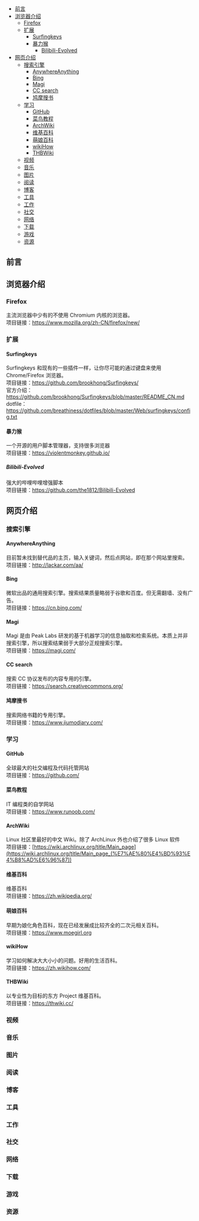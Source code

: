 
<!-- @import "[TOC]" {cmd="toc" depthFrom=1 depthTo=6 orderedList=false} -->

<!-- code_chunk_output -->

- [前言](#前言)
- [浏览器介绍](#浏览器介绍)
  - [Firefox](#firefox)
  - [扩展](#扩展)
    - [Surfingkeys](#surfingkeys)
    - [暴力猴](#暴力猴)
      - [Bilibili-Evolved](#bilibili-evolved)
- [网页介绍](#网页介绍)
  - [搜索引擎](#搜索引擎)
    - [AnywhereAnything](#anywhereanything)
    - [Bing](#bing)
    - [Magi](#magi)
    - [CC search](#cc-search)
    - [鸠摩搜书](#鸠摩搜书)
  - [学习](#学习)
    - [GitHub](#github)
    - [菜鸟教程](#菜鸟教程)
    - [ArchWiki](#archwiki)
    - [维基百科](#维基百科)
    - [萌娘百科](#萌娘百科)
    - [wikiHow](#wikihow)
    - [THBWiki](#thbwiki)
  - [视频](#视频)
  - [音乐](#音乐)
  - [图片](#图片)
  - [阅读](#阅读)
  - [博客](#博客)
  - [工具](#工具)
  - [工作](#工作)
  - [社交](#社交)
  - [网络](#网络)
  - [下载](#下载)
  - [游戏](#游戏)
  - [资源](#资源)

<!-- /code_chunk_output -->

## 前言  

## 浏览器介绍  

### Firefox  

主流浏览器中少有的不使用 Chromium 内核的浏览器。  
项目链接：<https://www.mozilla.org/zh-CN/firefox/new/>  

### 扩展  

#### Surfingkeys  

Surfingkeys 和现有的一些插件一样，让你尽可能的通过键盘来使用 Chrome/Firefox 浏览器。  
项目链接：<https://github.com/brookhong/Surfingkeys/>  
官方介绍：<https://github.com/brookhong/Surfingkeys/blob/master/README_CN.md>  
dotfile：<https://github.com/breathiness/dotfiles/blob/master/Web/surfingkeys/config.txt>  

#### 暴力猴  

一个开源的用户脚本管理器，支持很多浏览器  
项目链接：<https://violentmonkey.github.io/>  

##### Bilibili-Evolved

强大的哔哩哔哩增强脚本  
项目链接：<https://github.com/the1812/Bilibili-Evolved>  

## 网页介绍  

### 搜索引擎  

#### AnywhereAnything  

目前暂未找到替代品的主页，输入关键词，然后点网站，即在那个网站里搜索。  
项目链接：<http://lackar.com/aa/>  

#### Bing  

微软出品的通用搜索引擎。搜索结果质量略弱于谷歌和百度。但无需翻墙、没有广告。  
项目链接：<https://cn.bing.com/>  

#### Magi  

Magi 是由 Peak Labs 研发的基于机器学习的信息抽取和检索系统。本质上并非搜索引擎，所以搜索结果弱于大部分正规搜索引擎。  
项目链接：<https://magi.com/>  

#### CC search  

搜索 CC 协议发布的内容专用的引擎。  
项目链接：<https://search.creativecommons.org/>  

#### 鸠摩搜书  

搜索网络书籍的专用引擎。  
项目链接：<https://www.jiumodiary.com/>  

### 学习  

#### GitHub

全球最大的社交编程及代码托管网站  
项目链接：<https://github.com/>  

#### 菜鸟教程  

IT 编程类的自学网站  
项目链接：<https://www.runoob.com/>  

#### ArchWiki  

Linux 社区里最好的中文 Wiki。除了 ArchLinux 外也介绍了很多 Linux 软件  
项目链接：[https://wiki.archlinux.org/title/Main_page](https://wiki.archlinux.org/title/Main_page_(%E7%AE%80%E4%BD%93%E4%B8%AD%E6%96%87))

#### 维基百科  

维基百科  
项目链接：<https://zh.wikipedia.org/>  

#### 萌娘百科  

早期为娘化角色百科，现在已经发展成比较齐全的二次元相关百科。  
项目链接：<https://www.moegirl.org>  

#### wikiHow  

学习如何解决大大小小的问题。好用的生活百科。  
项目链接：<https://zh.wikihow.com/>  

#### THBWiki  

以专业性为目标的东方 Project 维基百科。  
项目链接：<https://thwiki.cc/>  

### 视频

### 音乐

### 图片

### 阅读

### 博客

### 工具

### 工作

### 社交

### 网络

### 下载

### 游戏

### 资源
